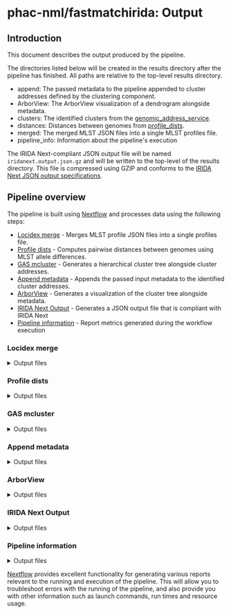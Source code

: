 # phac-nml/fastmatchirida: Output

## Introduction

This document describes the output produced by the pipeline.

The directories listed below will be created in the results directory after the pipeline has finished. All paths are relative to the top-level results directory.

- append: The passed metadata to the pipeline appended to cluster addresses defined by the clustering component.
- ArborView: The ArborView visualization of a dendrogram alongside metadata.
- clusters: The identified clusters from the [genomic_address_service](https://github.com/phac-nml/genomic_address_service).
- distances: Distances between genomes from [profile_dists](https://github.com/phac-nml/profile_dists).
- merged: The merged MLST JSON files into a single MLST profiles file.
- pipeline_info: Information about the pipeline's execution

The IRIDA Next-compliant JSON output file will be named `iridanext.output.json.gz` and will be written to the top-level of the results directory. This file is compressed using GZIP and conforms to the [IRIDA Next JSON output specifications](https://github.com/phac-nml/pipeline-standards#42-irida-next-json).

## Pipeline overview

The pipeline is built using [Nextflow](https://www.nextflow.io/) and processes data using the following steps:

- [Locidex merge](#locidex-merge) - Merges MLST profile JSON files into a single profiles file.
- [Profile dists](#profile-dists) - Computes pairwise distances between genomes using MLST allele differences.
- [GAS mcluster](#gas-mcluster) - Generates a hierarchical cluster tree alongside cluster addresses.
- [Append metadata](#append-metadata) - Appends the passed input metadata to the identified cluster addresses.
- [ArborView](#arborview) - Generates a visualization of the cluster tree alongside metadata.
- [IRIDA Next Output](#irida-next-output) - Generates a JSON output file that is compliant with IRIDA Next
- [Pipeline information](#pipeline-information) - Report metrics generated during the workflow execution

### Locidex merge

<details markdown="1">
<summary>Output files</summary>

- `merged/`
  - Merged MLST profiles: `profile.tsv`

</details>

### Profile dists

<details markdown="1">
<summary>Output files</summary>

- `distances/`
  - Mapping allele identifiers to integers: `allele_map.json`.
    For example:
    ```json
    {
      "l1": {
        "60b725f10c9c85c70d97880dfe8191b3": 1
      },
      "l2": {
        "60b725f10c9c85c70d97880dfe8191b3": 1
      },
      "l3": {
        "3b5d5c3712955042212316173ccf37be": 1,
        "60b725f10c9c85c70d97880dfe8191b3": 2
      }
    }
    ```
  - The query MLST profiles: `query_profile.text`
  - The reference MLST profiles: `ref_profile.text`
  - The computed distances based on MLST allele differences: `results.text`
  - Information on the profile_dists run: `run.json`

</details>

### GAS mcluster

<details markdown="1">
<summary>Output files</summary>

- `clusters/`
  - The computed cluster addresses: `clusters.text`
  - Information on the GAS mcluster run: `run.json`
  - Thesholds used to compute cluster addresses: `thresholds.json`
  - Hierarchical clusters as a newick file: `tree.nwk`

</details>

### Append metadata

<details markdown="1">
<summary>Output files</summary>

- `append/`
  - The passed input metadata columns appended to the cluster addresses file: `clusters_and_metadata.tsv`

</details>

### ArborView

<details markdown="1">
<summary>Output files</summary>

- `ArborView/`
  - The ArborView visualization of clusters and metadata: `clustered_data_arborview.html`

</details>

### IRIDA Next Output

<details markdown="1">
<summary>Output files</summary>

- `/`
  - IRIDA Next-compliant JSON output: `iridanext.output.json.gz`

</details>

### Pipeline information

<details markdown="1">
<summary>Output files</summary>

- `pipeline_info/`
  - Reports generated by Nextflow: `execution_report.html`, `execution_timeline.html`, `execution_trace.txt` and `pipeline_dag.dot`/`pipeline_dag.svg`.
  - Reports generated by the pipeline: `pipeline_report.html`, `pipeline_report.txt` and `software_versions.yml`. The `pipeline_report*` files will only be present if the `--email` / `--email_on_fail` parameter's are used when running the pipeline.
  - Reformatted samplesheet files used as input to the pipeline: `samplesheet.valid.csv`.
  - Parameters used by the pipeline run: `params.json`.

</details>

[Nextflow](https://www.nextflow.io/docs/latest/tracing.html) provides excellent functionality for generating various reports relevant to the running and execution of the pipeline. This will allow you to troubleshoot errors with the running of the pipeline, and also provide you with other information such as launch commands, run times and resource usage.
